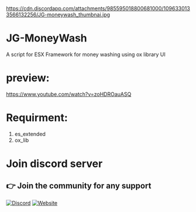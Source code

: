 https://cdn.discordapp.com/attachments/985595018800681000/1096330133566132256/JG-moneywash_thumbnai.jpg

# JG-MoneyWash

A script for ESX Framework for money washing using ox library UI

# preview:
https://www.youtube.com/watch?v=zoHDROauASQ


# Requirment:
1. es_extended
2. ox_lib


# Join discord server
## 👉 Join the community for any support
[![Discord](https://img.shields.io/badge/Discord-%237289DA.svg?style=for-the-badge&logo=discord&logoColor=white)](https://discord.gg/HWejPwZgvQ)
[![Website](https://img.shields.io/badge/Website-%23e62e56.svg?style=for-the-badge&logo=website&logoColor=white)](https://jgstudio-dev.netlify.app/)
